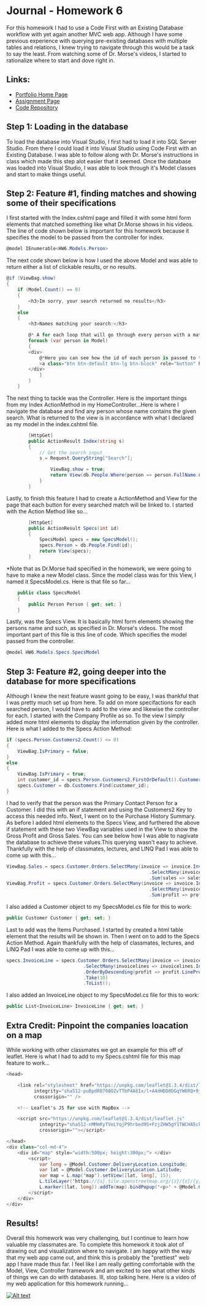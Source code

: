 # Journal - Homework 6

For this homework I had to use a Code First with an Existing Database workflow with yet again another MVC web app. Although I have some previous experience with querying pre-existing databases with multiple tables and relations, I knew trying to navigate through this would be a task to say the least. From watching some of Dr. Morse's videos, I started to rationalize where to start and dove right in.

## Links:

* [Portfolio Home Page](https://nki13.github.io)
* [Assignment Page](http://www.wou.edu/~morses/classes/cs46x/assignments/HW6_1819.html)
* [Code Repository](https://github.com/nki13/nki13.github.io/tree/master/CS460/HW6)

## Step 1: Loading in the database

To load the database into Visual Studio, I first had to load it into SQL Server Studio. From there I could load it into Visual Studio using Code First with an Existing Database. I was able to follow along with Dr. Morse's instructions in class which made this step alot easier that it seemed. Once the database was loaded into Visual Studio, I was able to look through it's Model classes and start to make things useful.

## Step 2: Feature #1, finding matches and showing some of their specifications

I first started with the Index.cshtml page and filled it with some html form elements that matched something like what Dr.Morse shows in his videos. The line of code shown below is important for this homework because it specifies the model to be passed from the controller for index.

```cs
@model IEnumerable<HW6.Models.Person>
```
The next code shown below is how I used the above Model and was able to return either a list of clickable results, or no results.
```cs
@if (ViewBag.show)
{
    if (Model.Count() == 0)
    {
        <h3>Im sorry, your search returned no results</h3>
    }
    else
    {
        <h3>Names matching your search:</h3>

        @* A for each loop that will go through every person with a match to the search, and create a button for the user to interact with the search*@
        foreach (var person in Model)
        {
        <div>
            @*Here you can see how the id of each person is passed to the Specs parameter, and how user is taken to that page*@
            <a class="btn btn-default btn-lg btn-block" role="button" href="Home/Specs/@person.PersonID">@person.FullName (@person.PreferredName)</a>
        </div>
            }
        }
    }
```
The next thing to tackle was the Controller. Here is the important things from my Index ActionMethod in my HomeController...Here is where I navigate the database and find any person whose name contains the given search. What is returned to the view is in accordance with what I declared as my model in the index.cshtml file.
```cs
        [HttpGet]
        public ActionResult Index(string s)
        {
            // Get the search input
            s = Request.QueryString["Search"];

                ViewBag.show = true;
                return View(db.People.Where(person => person.FullName.Contains(s)).ToList());
            }   
        }
```
Lastly, to finish this feature I had to create a ActionMethod and View for the page that each button for every searched match will be linked to. I started with the Action Method like so...
```cs
        [HttpGet]
        public ActionResult Specs(int id)
        {
            SpecsModel specs = new SpecsModel();
            specs.Person = db.People.Find(id);
            return View(specs);
        }
```
*Note that as Dr.Morse had specified in the homework, we were going to have to make a new Model class. Since the model class was for this View, I named it SpecsModel.cs. Here is that file so far...
```cs
    public class SpecsModel
    {
        public Person Person { get; set; }
    }
```
Lastly, was the Specs View. It is basically html form elements showing the persons name and such, as specified in Dr. Morse's videos. The most important part of this file is this line of code. Which specifies the model passed from the controller.
```cs
@model HW6.Models.Specs.SpecsModel
```

## Step 3: Feature #2, going deeper into the database for more specifications

Although I knew the next feature wasnt going to be easy, I was thankful that I was pretty much set up from here. To add on more specifactions for each searched person, I would have to add to the view and likewise the controller for each. I started with the Company Profile as so. To the view I simply added more html elements to display the information given by the controller. Here is what I added to the Specs Action Method:
```cs
if (specs.Person.Customers2.Count() <= 0)
{
    ViewBag.IsPrimary = false;
}
else
{
    ViewBag.IsPrimary = true;
    int customer_id = specs.Person.Customers2.FirstOrDefault().CustomerID;
    specs.Customer = db.Customers.Find(customer_id);
}
```
I had to verify that the person was the Primary Contact Person for a Customer. I did this with an if statement and using the Customers2 Key to access this needed info.
Next, I went on to the Purchase History Summary. As before I added html elements to the Specs View, and furthered the above if statement with these two ViewBag variables used in the View to show the Gross Profit and Gross Sales. You can see below how I was able to nagivate the database to achieve these values.This querying wasn't easy to achieve. Thankfully with the help of classmates, lectures, and LINQ Pad I was able to come up with this...
```cs
ViewBag.Sales = specs.Customer.Orders.SelectMany(invoice => invoice.Invoices)
                                                    .SelectMany(invoicelines => invoicelines.InvoiceLines)
                                                    .Sum(sales => sales.ExtendedPrice);
ViewBag.Profit = specs.Customer.Orders.SelectMany(invoice => invoice.Invoices)
                                                    .SelectMany(invoicelines => invoicelines.InvoiceLines)
                                                    .Sum(profit => profit.LineProfit);
```
I also added a Customer object to my SpecsModel.cs file for this to work:
```cs
public Customer Customer { get; set; }
```
Last to add was the Items Purchased. I started by created a html table element that the results will be shown in. Then I went on to add to the Specs Action Method. Again thankfully with the help of classmates, lectures, and LINQ Pad I was able to come up with this...
```cs
specs.InvoiceLine = specs.Customer.Orders.SelectMany(invoice => invoice.Invoices)
                            .SelectMany(invoicelines => invoicelines.InvoiceLines)
                            .OrderByDescending(profit => profit.LineProfit)
                            .Take(10)
                            .ToList();
```
I also added an InvoiceLine object to my SpecsModel.cs file for this to work:
```cs
public List<InvoiceLine> InvoiceLine { get; set; }
```

## Extra Credit: Pinpoint the companies loacation on a map

While working with other classmates we got an example for this off of leaflet. Here is what I had to add to my Specs.cshtml file for this map feature to work...
```cs
<head>

    <link rel="stylesheet" href="https://unpkg.com/leaflet@1.3.4/dist/leaflet.css"
          integrity="sha512-puBpdR0798OZvTTbP4A8Ix/l+A4dHDD0DGqYW6RQ+9jxkRFclaxxQb/SJAWZfWAkuyeQUytO7+7N4QKrDh+drA=="
          crossorigin="" />

    <!-- Leaflet's JS for use with MapBox -->

    <script src="https://unpkg.com/leaflet@1.3.4/dist/leaflet.js"
            integrity="sha512-nMMmRyTVoLYqjP9hrbed9S+FzjZHW5gY1TWCHA5ckwXZBadntCNs8kEqAWdrb9O7rxbCaA4lKTIWjDXZxflOcA=="
            crossorigin=""></script>

</head>
<div class="col-md-4">
    <div id="map" style="width:500px; height:300px;"> </div>
        <script>
            var long = @Model.Customer.DeliveryLocation.Longitude;
            var lat = @Model.Customer.DeliveryLocation.Latitude;
            var map = L.map('map').setView([lat, long], 15);
            L.tileLayer('https://{s}.tile.openstreetmap.org/{z}/{x}/{y}.png', {attribution: '&copy; <a href="https://www.openstreetmap.org/copyright">OpenStreetMap</a> contributors'}).addTo(map);
            L.marker([lat, long]).addTo(map).bindPopup('<p>' + @Model.Customer.City.CityName + '</p>').openPopup();
        </script>
    </div>
</div>
```

## Results!

Overall this homework was very challenging, but I continue to learn how valuable my classmates are. To complete this homework it took alot of drawing out and visualization where to navigate. I am happy with the way that my web app came out, and think this is probably the "prettiest" web app I have made thus far. I feel like I am really getting comfortable with the Model, View, Controller framework and am excited to see what other kinds of things we can do with databases. Ill, stop talking here. Here is a video of my web application for this homework running...

[![Alt text](https://img.youtube.com/vi/4OX-1DG7mv0/0.jpg)](https://www.youtube.com/watch?v=4OX-1DG7mv0)
